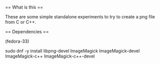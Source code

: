 == What is this ==

These are some simple standalone experiments to try to create a png file from C or C++.

== Dependencies ==

(fedora-33)

sudo dnf -y install libpng-devel ImageMagick ImageMagick-devel ImageMagick-c++ ImageMagick-c++-devel

